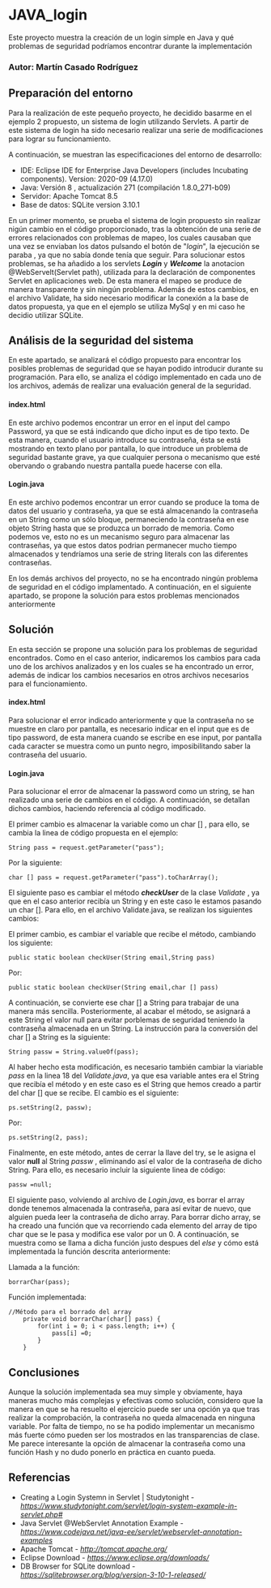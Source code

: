 # JAVA_login
Este proyecto muestra la creación de un login simple en Java y qué problemas de seguridad podríamos encontrar durante la implementación

### Autor: Martín Casado Rodríguez

## Preparación del entorno

Para la realización de este pequeño proyecto, he decidido basarme en el ejemplo 2 propuesto, un sistema de login utilizando Servlets. A partir de este sistema de login ha sido necesario realizar una serie de modificaciones para lograr su funcionamiento.

A continuación, se muestran las especificaciones del entorno de desarrollo:
- IDE: Eclipse IDE for Enterprise Java Developers (includes Incubating components). Version: 2020-09 (4.17.0)
- Java: Versión 8 , actualización 271 (compilación 1.8.0_271-b09)
- Servidor: Apache Tomcat 8.5
- Base de datos: SQLite version 3.10.1

En un primer momento, se prueba el sistema de login propuesto sin realizar nigún cambio en el código proporcionado, tras la obtención de una serie de errores relacionados con problemas de mapeo, los cuales causaban que una vez se enviaban los datos pulsando el botón de "_login_", la ejecución se paraba , ya que no sabía donde tenía que seguir. Para solucionar estos problemas, se ha añadido a los servlets **_Login_** y **_Welcome_** la anotacion @WebServelt(Servlet path), utilizada para la declaración de componentes Servlet en aplicaciones web. De esta manera el mapeo se produce de manera transparente y sin ningún problema. Además de estos cambios, en el archivo Validate, ha sido necesario modificar la conexión a la base de datos propuesta, ya que en el ejemplo se utiliza MySql y en mi caso he decidio utilizar SQLite.


## Análisis de la seguridad del sistema

En este apartado, se analizará el código propuesto para encontrar los posibles problemas de seguridad que se hayan podido introducir durante su programación. Para ello, se analiza el código implementado en cada uno de los archivos, además de realizar una evaluación general de la seguridad.

#### index.html
En este archivo podemos encontrar un error en el input del campo Password, ya que se está indicando que dicho input es de tipo texto. De esta manera, cuando el usuario introduce su contraseña, ésta se está mostrando en texto plano por pantalla, lo que introduce un problema de seguridad bastante grave, ya que cualquier persona o mecanismo que esté obervando o grabando nuestra pantalla puede hacerse con ella.

#### Login.java
En este archivo podemos encontrar un error cuando se produce la toma de datos del usuario y contraseña, ya que se está almacenando la contraseña en un String como un sólo bloque, permaneciendo la contraseña en ese objeto String hasta que se produzca un borrado de memoria. Como podemos ve, esto no es un mecanismo seguro para almacenar las contraseñas, ya que estos datos podrian permanecer mucho tiempo almacenados y tendríamos una serie de string literals con las diferentes contraseñas.

En los demás archivos del proyecto, no se ha encontrado ningún problema de seguridad en el código implamentado. A continuación, en el siguiente apartado, se propone la solución para estos problemas mencionados anteriormente

## Solución

En esta sección se propone una solución para los problemas de seguridad encontrados. Como en el caso anterior, indicaremos los cambios para cada uno de los archivos analizados y en los cuales se ha encontrado un error, además de indicar los cambios necesarios en otros archivos necesarios para el funcionamiento.

#### index.html
Para solucionar el error indicado anteriormente y que la contraseña no se muestre en claro por pantalla, es necesario indicar en el input que es de tipo password, de esta manera cuando se escribe en ese input, por pantalla cada caracter se muestra como un punto negro, imposibilitando saber la contraseña del usuario.

#### Login.java
Para solucionar el error de almacenar la password como un string, se han realizado una serie de cambios en el código. A continuación, se detallan dichos cambios, haciendo referencia al código modificado.

El primer cambio es almacenar la variable como un char [] , para ello, se cambia la linea de código propuesta en el ejemplo:
```
String pass = request.getParameter("pass");
```
Por la siguiente:
```
char [] pass = request.getParameter("pass").toCharArray();
```

El siguiente paso es cambiar el método _**checkUser**_ de la clase _Validate_ , ya que en el caso anterior recibía un String y en este caso le estamos pasando un char []. Para ello, en el archivo Validate.java, se realizan los siguientes cambios:

El primer cambio, es cambiar el variable que recibe el método, cambiando los siguiente:

```
public static boolean checkUser(String email,String pass)
```

Por:
```
public static boolean checkUser(String email,char [] pass)
```

A continuación, se convierte ese char [] a String para trabajar de una manera más sencilla. Posteriormente, al acabar el método, se asignará a este String el valor null para evitar porblemas de seguridad teniendo la contraseña almacenada en un String. La instrucción para la conversión del char [] a String es la siguiente:

```
String passw = String.valueOf(pass);
```
Al haber hecho esta modificación, es necesario también cambiar la viariable _pass_ en la linea 18 del _Validate.java_, ya que esa variable antes era el String que recibía el método y en este caso es el String que hemos creado a partir del char [] que se recibe. El cambio es el siguiente:

```
ps.setString(2, passw);
```
Por:
```
ps.setString(2, pass);
```

Finalmente, en este método, antes de cerrar la llave del try, se le asigna el valor **null** al String _passw_ , eliminando así el valor de la contraseña de dicho String. Para ello, es necesario incluir la siguiente linea de código:

```
passw =null;
```
El siguiente paso, volviendo al archivo de _Login.java_, es borrar el array donde tenemos almacenada la contraseña, para así evitar de nuevo, que alguien pueda leer la contraseña de dicho array. Para borrar dicho array, se ha creado una función que va recorriendo cada elemento del array de tipo char que se le pasa y modifica ese valor por un 0. A continuación, se muestra como se llama a dicha función justo despues del _else_ y cómo está implementada la función descrita anteriormente:

Llamada a la función:
```
borrarChar(pass);
```

Función implementada:
```
//Método para el borrado del array
	private void borrarChar(char[] pass) {
		for(int i = 0; i < pass.length; i++) {
			pass[i] =0;
		}
	}
```


## Conclusiones
Aunque la solución implementada sea muy simple y obviamente, haya maneras mucho más complejas y efectivas como solución, considero que la manera en que se ha resuelto el ejercicio puede ser una opción ya que tras realizar la comprobación, la contraseña no queda almacenada en ninguna variable. Por falta de tiempo, no se ha podido implementar un mecanismo más fuerte cómo pueden ser los mostrados en las transparencias de clase. Me parece interesante la opción de almacenar la contraseña como una función Hash y no dudo ponerlo en práctica en cuanto pueda.


## Referencias

- Creating a Login Systemn in Servlet | Studytonight - _https://www.studytonight.com/servlet/login-system-example-in-servlet.php#_
- Java Servlet @WebServlet Annotation Example - _https://www.codejava.net/java-ee/servlet/webservlet-annotation-examples_
- Apache Tomcat - _http://tomcat.apache.org/_
- Eclipse Download - _https://www.eclipse.org/downloads/_
- DB Browser for SQLite download - _https://sqlitebrowser.org/blog/version-3-10-1-released/_
